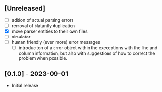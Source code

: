 
## [Unreleased]

- [ ] adition of actual parsing errors
- [ ] removal of blatantly duplication
- [x] move parser entities to their own files
- [ ] simulator
- [ ] human friendly (even more) error messages
    - [ ] introduciton of a error object within the execeptions
          with the line and column information, but also with
          suggestions of how to correct the problem when possible.

## [0.1.0] - 2023-09-01

- Initial release

